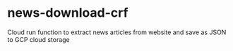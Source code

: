 # news-download-crf
Cloud run function to extract news articles from website and save as JSON to GCP cloud storage
